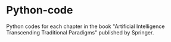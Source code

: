 # Python-code
Python codes for each chapter in the book "Artificial Intelligence Transcending Traditional Paradigms" published by Springer.
